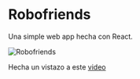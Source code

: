 # Robofriends
Una simple web app hecha con React.

![Robofriends](https://k62.kn3.net/8/C/F/4/3/4/98C.png "Robofriends")

Hecha un vistazo a este [video](https://www.youtube.com/watch?v=PshJ6J4U428)
